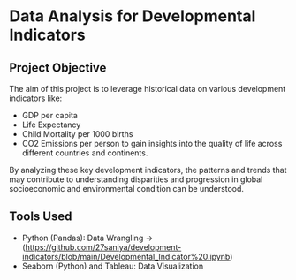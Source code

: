 # Data Analysis for Developmental Indicators

## Project Objective

The aim of this project is to leverage historical data on various development indicators like:
- GDP per capita
- Life Expectancy
- Child Mortality per 1000 births
- CO2 Emissions per person
to gain insights into the quality of life across different countries and continents.

By analyzing these key development indicators, the patterns and trends that may contribute to understanding disparities and progression in global socioeconomic and environmental condition can be understood.

## Tools Used

- Python (Pandas): Data Wrangling → (https://github.com/27saniya/development-indicators/blob/main/Developmental_Indicator%20.ipynb)
- Seaborn (Python) and Tableau: Data Visualization 


